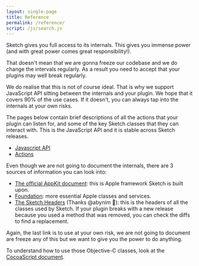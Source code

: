 ```yaml
---
layout: single-page
title: Reference
permalink: /reference/
script: /js/search.js
---
```


Sketch gives you full access to its internals. This gives you immense power (and with great power comes great responsibility!).

That doesn't mean that we are gonna freeze our codebase and we do change the intervals regularly. As a result you need to accept that your plugins may well break regularly.

We do realise that this is not of course ideal. That is why we support JavaScript API sitting between the internals and your plugin. We hope that it covers 90% of the use cases. If it doesn't, you can always tap into the internals at your own risks.

The pages below contain brief descriptions of all the actions that your plugin can listen for, and some of the key Sketch classes that they can interact with. This is the JavaScript API and it is stable across Sketch releases.

- [Javascript API](/reference/api)
- [Actions](/reference/action)

Even though we are not going to document the internals, there are 3 sources of information you can look into:

- [The official AppKit document](https://developer.apple.com/documentation/appkit?language=objc): this is Apple framework Sketch is built upon.
- [Foundation](https://developer.apple.com/documentation/foundation?language=objc): more essential Apple classes and services.
- [The Sketch Headers](https://github.com/abynim/Sketch-Headers) (Thanks @abynim 🙏): this is the headers of all the classes used by Sketch. If your plugin breaks with a new release because you used a method that was removed, you can check the diffs to find a replacement.

Again, the last link is to use at your own risk, we are not going to document are freeze any of this but we want to give you the power to do anything.

To understand how to use those Objective-C classes, look at the [CocoaScript document](/guides/cocoascript/).
